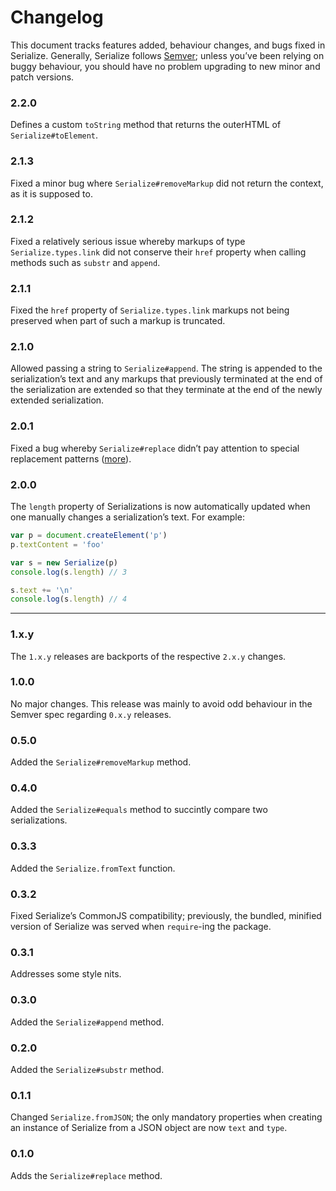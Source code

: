# Changelog

This document tracks features added, behaviour changes, and bugs fixed in Serialize. Generally, Serialize follows [Semver](http://semver.org/); unless you’ve been relying on buggy behaviour, you should have no problem upgrading to new minor and patch versions.

### 2.2.0

Defines a custom `toString` method that returns the outerHTML of `Serialize#toElement`.

### 2.1.3

Fixed a minor bug where `Serialize#removeMarkup` did not return the context, as it is supposed to.

### 2.1.2

Fixed a relatively serious issue whereby markups of type `Serialize.types.link` did not conserve their `href` property when calling methods such as `substr` and `append`.

### 2.1.1

Fixed the `href` property of `Serialize.types.link` markups not being preserved when part of such a markup is truncated.

### 2.1.0

Allowed passing a string to `Serialize#append`. The string is appended to the serialization’s text and any markups that previously terminated at the end of the serialization are extended so that they terminate at the end of the newly extended serialization.

### 2.0.1

Fixed a bug whereby `Serialize#replace` didn’t pay attention to special replacement patterns ([more](https://github.com/lucthev/serialize/issues/2)).

### 2.0.0

The `length` property of Serializations is now automatically updated when one manually changes a serialization’s text. For example:

```js
var p = document.createElement('p')
p.textContent = 'foo'

var s = new Serialize(p)
console.log(s.length) // 3

s.text += '\n'
console.log(s.length) // 4
```

---

### 1.x.y

The `1.x.y` releases are backports of the respective `2.x.y` changes.

### 1.0.0

No major changes. This release was mainly to avoid odd behaviour in the Semver spec regarding `0.x.y` releases.

### 0.5.0

Added the `Serialize#removeMarkup` method.

### 0.4.0

Added the `Serialize#equals` method to succintly compare two serializations.

### 0.3.3

Added the `Serialize.fromText` function.

### 0.3.2

Fixed Serialize’s CommonJS compatibility; previously, the bundled, minified version of Serialize was served when `require`-ing the package.

### 0.3.1

Addresses some style nits.

### 0.3.0

Added the `Serialize#append` method.

### 0.2.0

Added the `Serialize#substr` method.

### 0.1.1

Changed `Serialize.fromJSON`; the only mandatory properties when creating an instance of Serialize from a JSON object are now `text` and `type`.

### 0.1.0

Adds the `Serialize#replace` method.
